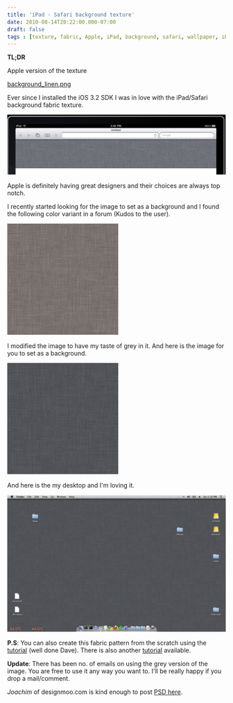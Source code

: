 ```yaml
---
title: 'iPad - Safari background texture'
date: 2010-08-14T20:22:00.000-07:00
draft: false
tags : [texture, fabric, Apple, iPad, background, safari, wallpaper, iPhone]
---
```


**TL;DR**  
  
Apple version of the texture 

[background_linen.png](https://devimages.apple.com.edgekey.net/assets/elements/layout/background_linen.png)  
  
  
Ever since I installed the iOS 3.2 SDK I was in love with the iPad/Safari background fabric texture.  
  

[![](/assets/Screen-shot-2010-08-16-at-3.40.19-PM.png)](/assets/Screen-shot-2010-08-16-at-3.40.19-PM.png)

  
  
Apple is definitely having great designers and their choices are always top notch.  
  
I recently started looking for the image to set as a background and I found the following color variant in a forum (Kudos to the user).  

[![](/assets/iPadBackgroundTexture-brown.png)](/assets/iPadBackgroundTexture-brown.png)

  
  
I modified the image to have my taste of grey in it. And here is the image for you to set as a background.  
  

[![](/assets/iPadBackgroundTexture-grey.png)](/assets/iPadBackgroundTexture-grey.png)

  
  
And here is the my desktop and I'm loving it.  
  

[![](/assets/Screen-shot-2010-08-14-at-2.18.26-PM.png)](/assets/Screen-shot-2010-08-14-at-2.18.26-PM.png)

  
  
**P.S**: You can also create this fabric pattern from the scratch using the [tutorial](http://nclud.com/sketchbook/ios-fabric-texture-tutorial/) (well done Dave). There is also another [tutorial](http://myownapp.com/manuals/tutorial_fabrictexture/) available.  

  

  
**Update**: There has been no. of emails on using the grey version of the image. You are free to use it any way you want to. I'll be really happy if you drop a mail/comment.  
  
_Joachim_ of designmoo.com is kind enough to post [PSD here](http://designmoo.com/resources/canvas-texture/).